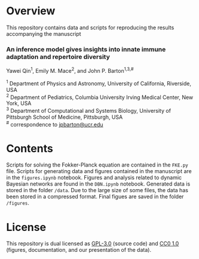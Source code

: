 # Overview

This repository contains data and scripts for reproducing the results accompanying the manuscript

### An inference model gives insights into innate immune adaptation and repertoire diversity

Yawei Qin<sup>1</sup>, Emily M. Mace<sup>2</sup>, and John P. Barton<sup>1,3,#</sup>

<sup>1</sup> Department of Physics and Astronomy, University of California, Riverside, USA   \
<sup>2</sup> Department of Pediatrics, Columbia University Irving Medical Center, New York, USA   \
<sup>3</sup> Department of Computational and Systems Biology, University of Pittsburgh School of Medicine, Pittsburgh, USA   \
<sup>#</sup> correspondence to [jpbarton@ucr.edu](mailto:jpbarton@pitt.edu)

# Contents

Scripts for solving the Fokker-Planck equation are contained in the `FKE.py` file. Scripts for generating data and figures contained in the manuscript are in the `figures.ipynb` notebook. Figures and analysis related to dynamic Bayesian networks are found in the `DBN.ipynb` notebook. Generated data is stored in the folder `/data`. Due to the large size of some files, the data has been stored in a compressed format. Final figues are saved in the folder `/figures`.

# License

This repository is dual licensed as [GPL-3.0](LICENSE-GPL) (source code) and [CC0 1.0](LICENSE-CC0) (figures, documentation, and our presentation of the data).
